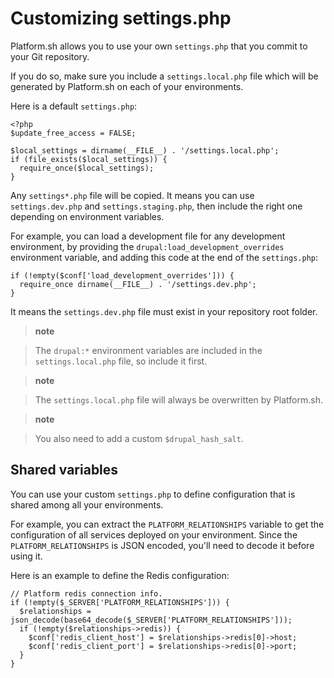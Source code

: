 Customizing settings.php
========================

Platform.sh allows you to use your own `settings.php` that you commit to
your Git repository.

If you do so, make sure you include a `settings.local.php` file which
will be generated by Platform.sh on each of your environments.

Here is a default `settings.php`:

``` {.sourceCode .php}
<?php
$update_free_access = FALSE;

$local_settings = dirname(__FILE__) . '/settings.local.php';
if (file_exists($local_settings)) {
  require_once($local_settings);
}
```

Any `settings*.php` file will be copied. It means you can use
`settings.dev.php` and `settings.staging.php`, then include the right
one depending on environment variables.

For example, you can load a development file for any development
environment, by providing the `drupal:load_development_overrides`
environment variable, and adding this code at the end of the
`settings.php`:

``` {.sourceCode .php-code}
if (!empty($conf['load_development_overrides'])) {
  require_once dirname(__FILE__) . '/settings.dev.php';
}
```

It means the `settings.dev.php` file must exist in your repository root
folder.

> **note**

> The `drupal:*` environment variables are included in the
> `settings.local.php` file, so include it first.

> **note**

> The `settings.local.php` file will always be overwritten by
> Platform.sh.

> **note**

> You also need to add a custom `$drupal_hash_salt`.

Shared variables
----------------

You can use your custom `settings.php` to define configuration that is
shared among all your environments.

For example, you can extract the `PLATFORM_RELATIONSHIPS` variable to
get the configuration of all services deployed on your environment.
Since the `PLATFORM_RELATIONSHIPS` is JSON encoded, you'll need to
decode it before using it.

Here is an example to define the Redis configuration:

``` {.sourceCode .php}
// Platform redis connection info.
if (!empty($_SERVER['PLATFORM_RELATIONSHIPS'])) {
  $relationships = json_decode(base64_decode($_SERVER['PLATFORM_RELATIONSHIPS']));
  if (!empty($relationships->redis)) {
    $conf['redis_client_host'] = $relationships->redis[0]->host;
    $conf['redis_client_port'] = $relationships->redis[0]->port;
  }
}
```
